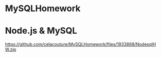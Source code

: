 # MySQLHomework

# Node.js & MySQL
https://github.com/celacouture/MySQLHomework/files/1933868/NodesqlHW.zip
